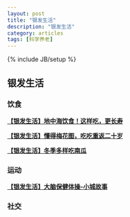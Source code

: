 ```yaml
---
layout: post
title: "银发生活"
description: "银发生活"
category: articles
tags: [科学养老]
---
```

{% include JB/setup %}

## 银发生活

### 饮食

[**【银发生活】地中海饮食！这样吃，更长寿**](http://mp.weixin.qq.com/s?__biz=MzA5MjE1ODE3NQ==&mid=202330097&idx=2&sn=be77e1547582e1c7dcafa6f021ea8b9d#rd) 

[**【银发生活】懂得梅花图，吃吃重返二十岁**](http://mp.weixin.qq.com/s?__biz=MzA5MjE1ODE3NQ==&mid=202492265&idx=2&sn=f28df9dd04444b32e41057f73ea450a2#rd) 

[**【银发生活】冬季多样吃南瓜**](http://mp.weixin.qq.com/s?__biz=MzA5MjE1ODE3NQ==&mid=202504273&idx=3&sn=6a8f497da03ceedcb42c5c818033e762#rd) 

### 运动

[**【银发生活】大脑保健体操-小城故事**](http://mp.weixin.qq.com/s?__biz=MzA5MjE1ODE3NQ==&mid=202504273&idx=1&sn=fe461b2c26a66f7e98e3a8e95fcf41b7#rd) 

### 社交
